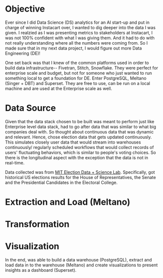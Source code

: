 # Objective

Ever since I did Data Science (DS) analytics for an AI start-up and put in charge of winning Instacart over, I wanted to dig 
deeper into the data I was given. I realzied as I was presenting metrics to stakeholders at Instacart, I was not 100%
confident with what I was giving them. And it had to do with not really understanding where all the numbers were coming
from. So I made sure that in my next data project, I would figure out more Data Engineering (DE)!

One set back was that I knew of the common platforms used in order to build data infrastructure-- Fivetran, Stitch, Snowflake.
They were perfect for enterprise scale and budget, but not for someone who just wanted to run something local to get a foundation
for DE. Enter PostgreSQL, Meltano (Singer + DBT) and Superset. They are free to use, can be run on a local machine and are used at 
the Enterprise scale as well. 

# Data Source

Given that the data stack chosen to be built was meant to perform just like Enterprise level data stack, had to go after data
that was similar to what big companies deal with. So thought about continuous data that was dynamic and relevant. Hence, chose
election data that gets updated continuously. This simulates closely user data that would stream into warehouses continuously/
regularly scheduled workflows that would collect records of users' fluctuating behaviors, which is similar to people's voting 
choices. So there is the longitudinal aspect with the exception that the data is not in real-time. 

Data collected was from [MIT Election Data + Science Lab](https://electionlab.mit.edu/data). Specifically, got historical US
elections results for the House of Representatives, the Senate and the Presidential Candidates in the Electoral College.

# Extraction and Load (Meltano)



# Transformation 

# Visualization

In the end, was able to build a data warehouse (PostgreSQL), extract and load data in to the warehouse (Meltano) and create
visualizations to present insights as a dashboard (Superset). 
